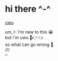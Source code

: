 # hi there ^-^

[uwu](https://raw.githubusercontent.com/shoushaTR/shoushaTR/header.png)  

um, I- I'm new to this 😭  
but i'm uwu 🥺👉👈  
so what can go wrong 🥰  
///  
💦  

